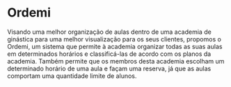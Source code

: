 # Ordemi
Visando uma melhor organização de aulas dentro de uma academia de ginástica para uma melhor visualização para os seus clientes, propomos o Ordemi, um sistema que permite à academia organizar todas as suas aulas em determinados horários e classificá-las de acordo com os  planos da academia. Também permite que os membros desta academia escolham um determinado horário de uma aula e façam uma reserva, já que as aulas comportam uma quantidade limite de alunos.
